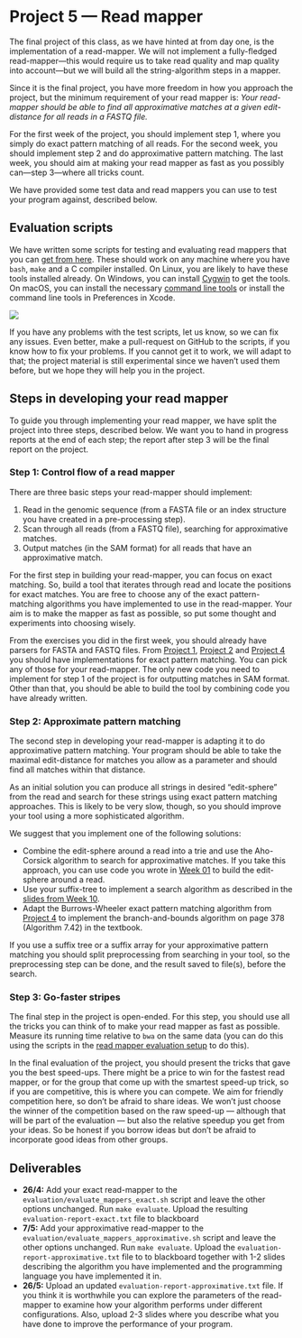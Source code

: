# Project 5 — Read mapper

The final project of this class, as we have hinted at from day one, is the implementation of a read-mapper. We will not implement a fully-fledged read-mapper—this would require us to take read quality and map quality into account—but we will build all the string-algorithm steps in a mapper.

Since it is the final project, you have more freedom in how you approach the project, but the minimum requirement of your read mapper is: *Your read-mapper should be able to find all approximative matches at a given edit-distance for all reads in a FASTQ file.*

For the first week of the project, you should implement step 1, where you simply do exact pattern matching of all reads. For the second week, you should implement step 2 and do approximative pattern matching. The last week, you should aim at making your read mapper as fast as you possibly can—step 3—where all tricks count.

We have provided some test data and read mappers you can use to test your program against, described below.

## Evaluation scripts

We have written some scripts for testing and evaluating read mappers that you can [get from here](https://github.com/mailund/gsa-read-mapper). These should work on any machine where you have `bash`, `make` and a C compiler installed. On Linux, you are likely to have these tools installed already. On Windows, you can install [Cygwin](https://www.cygwin.com) to get the tools. On macOS, you can install the necessary [command line tools](http://osxdaily.com/2014/02/12/install-command-line-tools-mac-os-x/) or install the command line tools in Preferences in Xcode.

![](Xcode-command-line-tools.png)

If you have any problems with the test scripts, let us know, so we can fix any issues. Even better, make a pull-request on GitHub to the scripts, if you know how to fix your problems. If you cannot get it to work, we will adapt to that; the project material is still experimental since we haven’t used them before, but we hope they will help you in the project.

## Steps in developing your read mapper

To guide you through implementing your read mapper, we have split the project into three steps, described below. We want you to hand in progress reports at the end of each step; the report after step 3 will be the final report on the project.

### Step 1: Control flow of a read mapper

There are three basic steps your read-mapper should implement:

1. Read in the genomic sequence (from a FASTA file or an index structure you have created in a pre-processing step).
2. Scan through all reads (from a FASTQ file), searching for approximative matches.
3. Output matches (in the SAM format) for all reads that have an approximative match.

For the first step in building your read-mapper, you can focus on exact matching. So, build a tool that iterates through read and locate the positions for exact matches. You are free to choose any of the exact pattern-matching algorithms you have implemented to use in the read-mapper. Your aim is to make the mapper as fast as possible, so put some thought and experiments into choosing wisely.

From the exercises you did in the first week, you should already have parsers for FASTA and FASTQ files. From [Project 1](https://github.com/mailund/gsa-exercises/tree/master/Project01), [Project 2](https://github.com/mailund/gsa-exercises/tree/master/Project02) and [Project 4](https://github.com/mailund/gsa-exercises/tree/master/Project04) you should have implementations for exact pattern matching. You can pick any of those for your read-mapper. The only new code you need to implement for step 1 of the project is for outputting matches in SAM format. Other than that, you should be able to build the tool by combining code you have already written.

### Step 2: Approximate pattern matching

The second step in developing your read-mapper is adapting it to do approximative pattern matching. Your program should be able to take the maximal edit-distance for matches you allow as a parameter and should find all matches within that distance.

As an initial solution you can produce all strings in desired “edit-sphere” from the read and search for these strings using exact pattern matching approaches. This is likely to be very slow, though, so you should improve your tool using a more sophisticated algorithm.

We suggest that you implement one of the following solutions:
* Combine the edit-sphere around a read into a trie and use the Aho-Corsick algorithm to search for approximative matches. If you take this approach, you can use code you wrote in [Week 01](https://github.com/mailund/gsa-exercises/tree/master/Week01) to build the edit-sphere around a read.
* Use your suffix-tree to implement a search algorithm as described in the [slides from Week 10](https://www.dropbox.com/s/rvqq3b2ja5ovrbt/GSA%20Week%2010.pdf?dl=0).
* Adapt the Burrows-Wheeler exact pattern matching algorithm from [Project 4](https://github.com/mailund/gsa-exercises/tree/master/Project04) to implement the branch-and-bounds algorithm on page 378 (Algorithm 7.42) in the textbook.

If you use a suffix tree or a suffix array for your approximative pattern matching you should split preprocessing from searching in your tool, so the preprocessing step can be done, and the result saved to file(s), before the search.

### Step 3: Go-faster stripes

The final step in the project is open-ended. For this step, you should use all the tricks you can think of to make your read mapper as fast as possible. Measure its running time relative to `bwa` on the same data (you can do this using the scripts in the [read mapper evaluation setup](https://github.com/mailund/gsa-read-mapper) to do this).

In the final evaluation of the project, you should present the tricks that gave you the best speed-ups. There might be a price to win for the fastest read mapper, or for the group that come up with the smartest speed-up trick, so if you are competitive, this is where you can compete. We aim for friendly competition here, so don’t be afraid to share ideas. We won’t just choose the winner of the competition based on the raw speed-up — although that will be part of the evaluation — but also the relative speedup you get from your ideas. So be honest if you borrow ideas but don’t be afraid to incorporate good ideas from other groups.


## Deliverables

* **26/4:** Add your exact read-mapper to the `evaluation/evaluate_mappers_exact.sh` script and leave the other options unchanged. Run `make evaluate`. Upload the resulting `evaluation-report-exact.txt` file to blackboard
* **7/5:** Add your approximative read-mapper to the `evaluation/evaluate_mappers_approximative.sh` script and leave the other options unchanged. Run `make evaluate`. Upload the `evaluation-report-approximative.txt` file to to blackboard together with 1-2 slides describing the algorithm you have implemented and the programming language you have implemented it in.
* **26/5:** Upload an updated `evaluation-report-approximative.txt` file. If you think it is worthwhile you can explore the parameters of the read-mapper to examine how your algorithm performs under different configurations. Also, upload 2-3 slides where you describe what you have done to improve the performance of your program.

